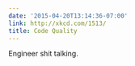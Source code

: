 ```yaml
---
date: '2015-04-20T13:14:36-07:00'
link: http://xkcd.com/1513/
title: Code Quality
---
```


Engineer shit talking.

